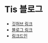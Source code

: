 # Tis 블로그

- [깃허브 링크](https://github.com/this-is-spear)
- [블로그 링크](https://tis-blog.vercel.app/)
- [링크드인](https://www.linkedin.com/in/this-is-spear/)
